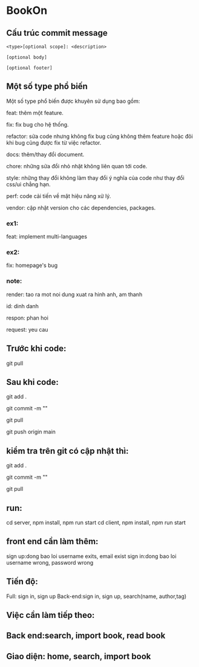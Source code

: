 # BookOn

## Cấu trúc commit message

`<type>[optional scope]: <description>`

`[optional body]`

`[optional footer]`

## Một số type phổ biến
Một số type phổ biến được khuyên sử dụng bao gồm:

feat: thêm một feature.

fix: fix bug cho hệ thống.

refactor: sửa code nhưng không fix bug cũng không thêm feature hoặc đôi khi bug cũng được fix từ việc refactor.

docs: thêm/thay đổi document.

chore: những sửa đổi nhỏ nhặt không liên quan tới code.

style: những thay đổi không làm thay đổi ý nghĩa của code như thay đổi css/ui chẳng hạn.

perf: code cải tiến về mặt hiệu năng xử lý.

vendor: cập nhật version cho các dependencies, packages.

### ex1:
feat: implement multi-languages
### ex2:
fix: homepage's bug



### note:
render: tao ra mot noi dung xuat ra hinh anh, am thanh 

id: dinh danh 

respon: phan hoi 

request: yeu cau

## Trước khi code:
git pull

## Sau khi code:
git add .

git commit -m ""

git pull

git push origin main

## kiểm tra trên git có cập nhật thì:
git add .

git commit -m ""

git pull

## run:
cd server, npm install, npm run start
cd client, npm install, npm run start 

## front end cần làm thêm:
sign up:dong bao loi username exits, email exist
sign in:dong bao loi username wrong, password wrong

## Tiến độ: 
Full: sign in, sign up 
Back-end:sign in, sign up, search(name, author,tag) 

## Việc cần làm tiếp theo:
## Back end:search, import book, read book
## Giao diện: home, search, import book

